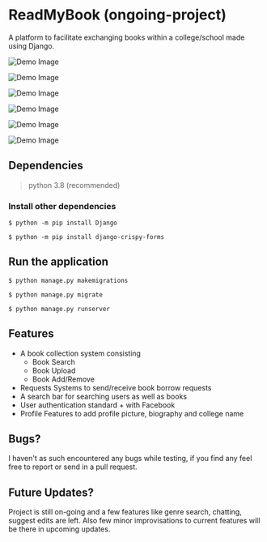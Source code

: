 # ReadMyBook (ongoing-project)
A platform to facilitate exchanging books within a college/school made using Django.

![Demo Image](https://i.imgur.com/pWAvXZj.jpg)

![Demo Image](https://i.imgur.com/ayhfZkV.jpg)

![Demo Image](https://i.imgur.com/rETYVKB.jpg)

![Demo Image](https://i.imgur.com/bouFcox.jpg)

![Demo Image](https://i.imgur.com/AtQtsFj.jpg)

![Demo Image](https://i.imgur.com/SJ92ds8.jpg)

## Dependencies

> python 3.8  (recommended)

### Install other dependencies

```console
$ python -m pip install Django
```

```console
$ python -m pip install django-crispy-forms
```


## Run the application

```console
$ python manage.py makemigrations 
```

```console
$ python manage.py migrate 
```

```console
$ python manage.py runserver 
```

## Features
* A book collection system consisting 
  * Book Search
  * Book Upload
  * Book Add/Remove
* Requests Systems to send/receive book borrow requests
* A search bar for searching users as well as books
* User authentication standard + with Facebook
* Profile Features to add profile picture, biography and college name

## Bugs?
I haven't as such encountered any bugs while testing, if you find any feel free to report or send in a pull request.

## Future Updates?
Project is still on-going and a few features like genre search, chatting, suggest edits are left. Also few minor improvisations to current
features will be there in upcoming updates.
